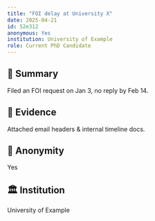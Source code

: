 ```yaml
---
title: "FOI delay at University X"
date: 2025-04-21
id: 52e312
anonymous: Yes
institution: University of Example
role: Current PhD Candidate
---
```


## 🧠 Summary
Filed an FOI request on Jan 3, no reply by Feb 14.

## 📎 Evidence
Attached email headers & internal timeline docs.

## 🔐 Anonymity
Yes

## 🏛️ Institution
University of Example
